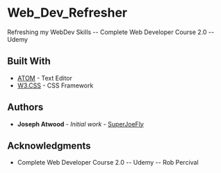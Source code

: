 # Web_Dev_Refresher

Refreshing my WebDev Skills -- Complete Web Developer Course 2.0 -- Udemy

## Built With

* [ATOM](https://atom.io) - Text Editor
* [W3.CSS](https://w3schools.com/w3css) - CSS Framework

## Authors

* **Joseph Atwood** - *Initial work* - [SuperJoeFly](https://github.com/superjoefly)

## Acknowledgments

* Complete Web Developer Course 2.0 -- Udemy -- Rob Percival
